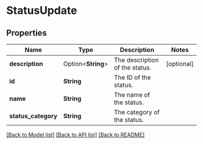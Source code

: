 # StatusUpdate

## Properties

Name | Type | Description | Notes
------------ | ------------- | ------------- | -------------
**description** | Option<**String**> | The description of the status. | [optional]
**id** | **String** | The ID of the status. | 
**name** | **String** | The name of the status. | 
**status_category** | **String** | The category of the status. | 

[[Back to Model list]](../README.md#documentation-for-models) [[Back to API list]](../README.md#documentation-for-api-endpoints) [[Back to README]](../README.md)


